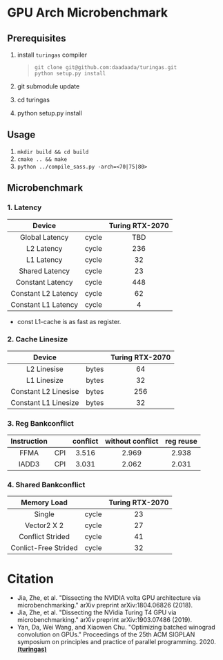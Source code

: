 # GPU Arch Microbenchmark


## Prerequisites
1. install `turingas` compiler
    > `git clone git@github.com:daadaada/turingas.git`  
    > `python setup.py install`

1. git submodule update 
2. cd turingas 
3. python setup.py install

## Usage    
1. `mkdir build && cd build`
2. `cmake .. && make`
3. `python ../compile_sass.py -arch=<70|75|80>`

## Microbenchmark

### 1. Latency

|Device                      |           |  Turing RTX-2070 |
|:--------------------------:|:---------:|:----------------:|
|Global Latency              |cycle      | TBD              |
|L2 Latency                  |cycle      | 236              |
|L1 Latency                  |cycle      | 32               |  
|Shared Latency              |cycle      | 23               |  
|Constant Latency            |cycle      | 448              |
|Constant L2 Latency         |cycle      | 62               |
|Constant L1 Latency         |cycle      | 4                |  

- const L1-cache is as fast as register.

### 2. Cache Linesize


|Device                      |           | Turing RTX-2070  |
|:--------------------------:|:---------:|:----------------:|
|L2 Linesise                 |bytes      | 64               |
|L1 Linesize                 |bytes      | 32               |
|Constant L2 Linesise        |bytes      | 256              |
|Constant L1 Linesize        |bytes      | 32               |



### 3. Reg Bankconflict

| Instruction |         | conflict | without conflict | reg reuse |
|:-----------:|:-------:|:--------:|:----------------:|:---------:|
|FFMA         |  CPI    | 3.516    | 2.969            |  2.938    |
|IADD3        |  CPI    | 3.031    | 2.062            |  2.031    |


### 4. Shared Bankconflict

| Memory Load            |           | Turing RTX-2070  |
|:----------------------:|:---------:|:----------------:|
| Single                 | cycle     |  23              |
| Vector2 X 2            | cycle     |  27              |
| Conflict Strided       | cycle     |  41              |
| Conlict-Free Strided   | cycle     |  32              |



# Citation
- Jia, Zhe, et al. "Dissecting the NVIDIA volta GPU architecture via microbenchmarking." arXiv preprint arXiv:1804.06826 (2018).
- Jia, Zhe, et al. "Dissecting the NVidia Turing T4 GPU via microbenchmarking." arXiv preprint arXiv:1903.07486 (2019).
- Yan, Da, Wei Wang, and Xiaowen Chu. "Optimizing batched winograd convolution on GPUs." Proceedings of the 25th ACM SIGPLAN symposium on principles and practice of parallel programming. 2020. [**(turingas)**](https://github.com/daadaada/turingas)
